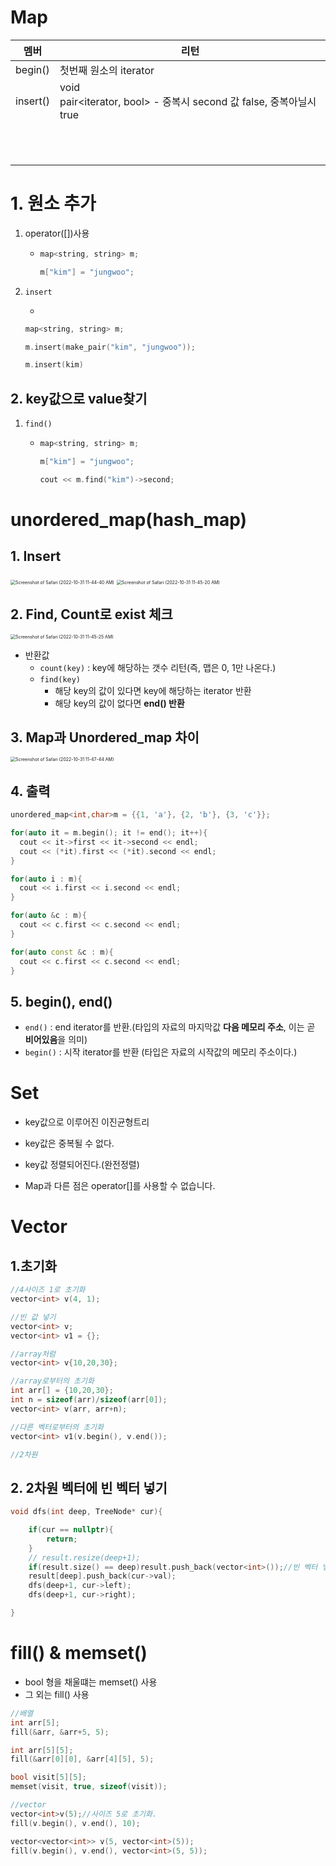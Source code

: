 # Map

| 멤버     | 리턴                                                         |
| -------- | ------------------------------------------------------------ |
| begin()  | 첫번째 원소의 iterator                                       |
| insert() | void<br />pair<iterator, bool> - 중복시 second 값 false, 중복아닐시 true |
|          |                                                              |
|          |                                                              |
|          |                                                              |
|          |                                                              |
|          |                                                              |
|          |                                                              |
|          |                                                              |
|          |                                                              |
|          |                                                              |
|          |                                                              |
|          |                                                              |



# 1. 원소 추가

1. operator([])사용

   - ```c++
     map<string, string> m;
     
     m["kim"] = "jungwoo";
     ```

     

2. `insert`

   - 

   ```c++
   map<string, string> m;
   
   m.insert(make_pair("kim", "jungwoo"));
   
   m.insert(kim)
   ```

   




## 2. key값으로 value찾기

1. `find()`

   - ```c++
     map<string, string> m;
     
     m["kim"] = "jungwoo";
     
     cout << m.find("kim")->second;
     ```

     

# 





# unordered_map(hash_map)



## 1. Insert

<img src="img/STL/Screenshot of Safari (2022-10-31 11-44-40 AM).png" alt="Screenshot of Safari (2022-10-31 11-44-40 AM)" style="zoom:50%;" />

<img src="img/STL/Screenshot of Safari (2022-10-31 11-45-20 AM).png" alt="Screenshot of Safari (2022-10-31 11-45-20 AM)" style="zoom:50%;" />



## 2. Find, Count로 exist 체크

<img src="img/STL/Screenshot of Safari (2022-10-31 11-45-25 AM).png" alt="Screenshot of Safari (2022-10-31 11-45-25 AM)" style="zoom:50%;" />





- 반환값
  - `count(key)` : key에 해당하는 갯수 리턴(즉, 맵은 0, 1만 나온다.)
  - `find(key)` 
    - 해당 key의 값이 있다면 key에 해당하는 iterator 반환 
    - 해당 key의 값이 없다면 **end() 반환**

## 3. Map과 Unordered_map 차이

<img src="img/STL/Screenshot of Safari (2022-10-31 11-47-44 AM).png" alt="Screenshot of Safari (2022-10-31 11-47-44 AM)" style="zoom:50%;" />





## 4. 출력



```c++
unordered_map<int,char>m = {{1, 'a'}, {2, 'b'}, {3, 'c'}};

for(auto it = m.begin(); it != end(); it++){
  cout << it->first << it->second << endl;
  cout << (*it).first << (*it).second << endl;
}

for(auto i : m){
  cout << i.first << i.second << endl;
}

for(auto &c : m){
  cout << c.first << c.second << endl;
}

for(auto const &c : m){
  cout << c.first << c.second << endl;
}
```



## 5. begin(), end()

- `end()` : end iterator를 반환.(타입의 자료의 마지막값 **다음 메모리 주소**, 이는 곧 **비어있음**을 의미)
- `begin()` : 시작 iterator를 반환 (타입은 자료의 시작값의 메모리 주소이다.)



# Set

- key값으로 이루어진 이진균형트리

- key값은 중복될 수 없다.

- key값 정렬되어진다.(완전정렬)

- Map과 다른 점은 operator[]를 사용할 수 없습니다.

  





# Vector



## 1.초기화

```c++
//4사이즈 1로 초기화
vector<int> v(4, 1);

//빈 값 넣기
vector<int> v;
vector<int> v1 = {};

//array처럼
vector<int> v{10,20,30};

//array로부터의 초기화
int arr[] = {10,20,30};
int n = sizeof(arr)/sizeof(arr[0]);
vector<int> v(arr, arr+n);

//다른 벡터로부터의 초기화
vector<int> v1(v.begin(), v.end());

//2차원

```





## 2. 2차원 벡터에 빈 벡터 넣기

```c++
void dfs(int deep, TreeNode* cur){

    if(cur == nullptr){
        return;
    }
    // result.resize(deep+1);
    if(result.size() == deep)result.push_back(vector<int>());//빈 벡터 넣기.
    result[deep].push_back(cur->val);
    dfs(deep+1, cur->left);
    dfs(deep+1, cur->right);

}
```



# fill() & memset()

- bool 형을 채울떄는 memset() 사용
- 그 외는 fill() 사용



```c++
//배열
int arr[5];
fill(&arr, &arr+5, 5);

int arr[5][5];
fill(&arr[0][0], &arr[4][5], 5);

bool visit[5][5];
memset(visit, true, sizeof(visit));

//vector
vector<int>v(5);//사이즈 5로 초기화.
fill(v.begin(), v.end(), 10);

vector<vector<int>> v(5, vector<int>(5));
fill(v.begin(), v.end(), vector<int>(5, 5));



```

